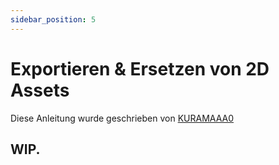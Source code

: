 ```yaml
---
sidebar_position: 5
---
```


# Exportieren & Ersetzen von 2D Assets

Diese Anleitung wurde geschrieben von [KURAMAAA0](https://github.com/KURAMAAA0/PalModding)

## WIP.
